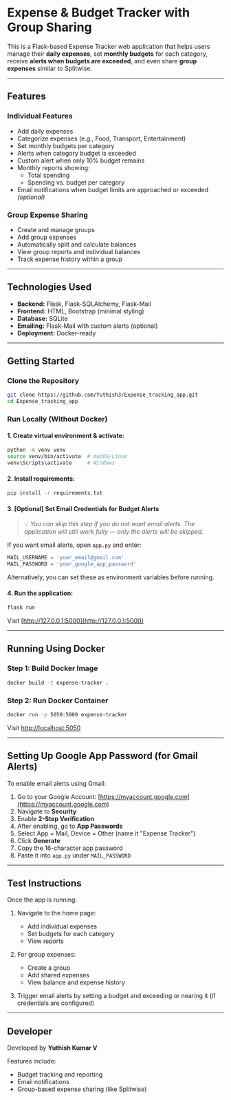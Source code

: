 
# Expense & Budget Tracker with Group Sharing

This is a Flask-based Expense Tracker web application that helps users manage their **daily expenses**, set **monthly budgets** for each category, receive **alerts when budgets are exceeded**, and even share **group expenses** similar to Splitwise.

---

## Features

### Individual Features
- Add daily expenses
- Categorize expenses (e.g., Food, Transport, Entertainment)
- Set monthly budgets per category
- Alerts when category budget is exceeded
- Custom alert when only 10% budget remains
- Monthly reports showing:
  - Total spending
  - Spending vs. budget per category
- Email notifications when budget limits are approached or exceeded *(optional)*

### Group Expense Sharing
- Create and manage groups
- Add group expenses
- Automatically split and calculate balances
- View group reports and individual balances
- Track expense history within a group

---

## Technologies Used

- **Backend:** Flask, Flask-SQLAlchemy, Flask-Mail
- **Frontend:** HTML, Bootstrap (minimal styling)
- **Database:** SQLite
- **Emailing:** Flask-Mail with custom alerts (optional)
- **Deployment:** Docker-ready

---

## Getting Started

### Clone the Repository
```bash
git clone https://github.com/Yuthish3/Expense_tracking_app.git
cd Expense_tracking_app
```

### Run Locally (Without Docker)

#### 1. Create virtual environment & activate:
```bash
python -m venv venv
source venv/bin/activate  # macOS/Linux
venv\Scripts\activate     # Windows
```

#### 2. Install requirements:
```bash
pip install -r requirements.txt
```

#### 3. [Optional] Set Email Credentials for Budget Alerts

> 💡 *You can skip this step if you do not want email alerts. The application will still work fully — only the alerts will be skipped.*

If you want email alerts, open `app.py` and enter:
```python
MAIL_USERNAME = 'your_email@gmail.com'
MAIL_PASSWORD = 'your_google_app_password'
```

Alternatively, you can set these as environment variables before running.

#### 4. Run the application:
```bash
flask run
```

Visit [http://127.0.0.1:5000](http://127.0.0.1:5000)


---

## Running Using Docker

### Step 1: Build Docker Image
```bash
docker build -t expense-tracker .
```

### Step 2: Run Docker Container
```bash
docker run -p 5050:5000 expense-tracker
```

Visit [http://localhost:5050](http://localhost:5050)

---

## Setting Up Google App Password (for Gmail Alerts)

To enable email alerts using Gmail:

1. Go to your Google Account: [https://myaccount.google.com](https://myaccount.google.com)
2. Navigate to **Security**
3. Enable **2-Step Verification**
4. After enabling, go to **App Passwords**
5. Select App = Mail, Device = Other (name it "Expense Tracker")
6. Click **Generate**
7. Copy the 16-character app password
8. Paste it into `app.py` under `MAIL_PASSWORD`

---

## Test Instructions

Once the app is running:

1. Navigate to the home page:
   - Add individual expenses
   - Set budgets for each category
   - View reports

2. For group expenses:
   - Create a group
   - Add shared expenses
   - View balance and expense history

3. Trigger email alerts by setting a budget and exceeding or nearing it (if credentials are configured)

---

## Developer

Developed by **Yuthish Kumar V**

Features include:
- Budget tracking and reporting
- Email notifications
- Group-based expense sharing (like Splitwise)


